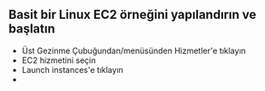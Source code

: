 Basit bir Linux EC2 örneğini yapılandırın ve başlatın
--

- Üst Gezinme Çubuğundan/menüsünden Hizmetler'e tıklayın
- EC2 hizmetini seçin
- Launch instances'e tıklayın
- 
